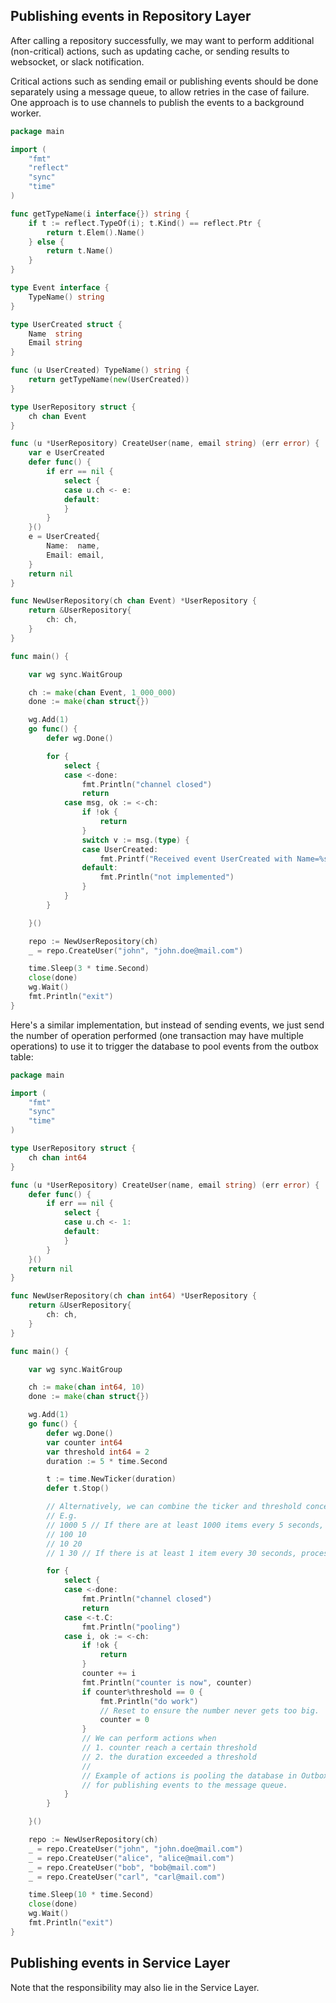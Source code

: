 ## Publishing events in Repository Layer


After calling a repository successfully, we may want to perform additional (non-critical) actions, such as updating cache, or sending results to websocket, or slack notification.

Critical actions such as sending email or publishing events should be done separately using a message queue, to allow retries in the case of failure. One approach is to use channels to publish the events to a background worker.


```go
package main

import (
	"fmt"
	"reflect"
	"sync"
	"time"
)

func getTypeName(i interface{}) string {
	if t := reflect.TypeOf(i); t.Kind() == reflect.Ptr {
		return t.Elem().Name()
	} else {
		return t.Name()
	}
}

type Event interface {
	TypeName() string
}

type UserCreated struct {
	Name  string
	Email string
}

func (u UserCreated) TypeName() string {
	return getTypeName(new(UserCreated))
}

type UserRepository struct {
	ch chan Event
}

func (u *UserRepository) CreateUser(name, email string) (err error) {
	var e UserCreated
	defer func() {
		if err == nil {
			select {
			case u.ch <- e:
			default:
			}
		}
	}()
	e = UserCreated{
		Name:  name,
		Email: email,
	}
	return nil
}

func NewUserRepository(ch chan Event) *UserRepository {
	return &UserRepository{
		ch: ch,
	}
}

func main() {

	var wg sync.WaitGroup

	ch := make(chan Event, 1_000_000)
	done := make(chan struct{})

	wg.Add(1)
	go func() {
		defer wg.Done()

		for {
			select {
			case <-done:
				fmt.Println("channel closed")
				return
			case msg, ok := <-ch:
				if !ok {
					return
				}
				switch v := msg.(type) {
				case UserCreated:
					fmt.Printf("Received event UserCreated with Name=%s and Email=%s\n", v.Name, v.Email)
				default:
					fmt.Println("not implemented")
				}
			}
		}

	}()

	repo := NewUserRepository(ch)
	_ = repo.CreateUser("john", "john.doe@mail.com")

	time.Sleep(3 * time.Second)
	close(done)
	wg.Wait()
	fmt.Println("exit")
}
```

Here's a similar implementation, but instead of sending events, we just send the number of operation performed (one transaction may have multiple operations) to use it to trigger the database to pool events from the outbox table:

```go
package main

import (
	"fmt"
	"sync"
	"time"
)

type UserRepository struct {
	ch chan int64
}

func (u *UserRepository) CreateUser(name, email string) (err error) {
	defer func() {
		if err == nil {
			select {
			case u.ch <- 1:
			default:
			}
		}
	}()
	return nil
}

func NewUserRepository(ch chan int64) *UserRepository {
	return &UserRepository{
		ch: ch,
	}
}

func main() {

	var wg sync.WaitGroup

	ch := make(chan int64, 10)
	done := make(chan struct{})

	wg.Add(1)
	go func() {
		defer wg.Done()
		var counter int64
		var threshold int64 = 2
		duration := 5 * time.Second

		t := time.NewTicker(duration)
		defer t.Stop()

		// Alternatively, we can combine the ticker and threshold concept, like redis snapshotting logic.
		// E.g.
		// 1000 5 // If there are at least 1000 items every 5 seconds, process it.
		// 100 10
		// 10 20
		// 1 30 // If there is at least 1 item every 30 seconds, process it.

		for {
			select {
			case <-done:
				fmt.Println("channel closed")
				return
			case <-t.C:
				fmt.Println("pooling")
			case i, ok := <-ch:
				if !ok {
					return
				}
				counter += i
				fmt.Println("counter is now", counter)
				if counter%threshold == 0 {
					fmt.Println("do work")
					// Reset to ensure the number never gets too big.
					counter = 0
				}
				// We can perform actions when
				// 1. counter reach a certain threshold
				// 2. the duration exceeded a threshold
				//
				// Example of actions is pooling the database in Outbox Pattern
				// for publishing events to the message queue.
			}
		}

	}()

	repo := NewUserRepository(ch)
	_ = repo.CreateUser("john", "john.doe@mail.com")
	_ = repo.CreateUser("alice", "alice@mail.com")
	_ = repo.CreateUser("bob", "bob@mail.com")
	_ = repo.CreateUser("carl", "carl@mail.com")

	time.Sleep(10 * time.Second)
	close(done)
	wg.Wait()
	fmt.Println("exit")
}
```

## Publishing events in Service Layer

Note that the responsibility may also lie in the Service Layer.
